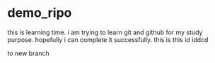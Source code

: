 # demo_ripo
this is learning time.
i am trying to learn git and github for my study purpose. hopefully i can complete it successfully.
this is
this id iddcd

to new branch

